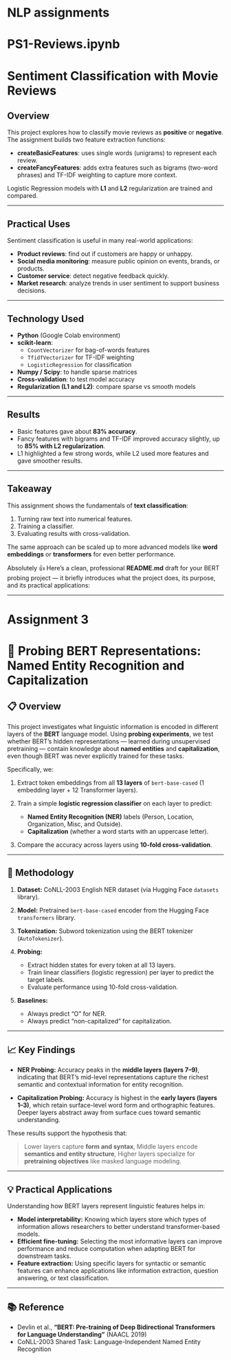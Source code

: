 # NLP assignments

# PS1-Reviews.ipynb
# Sentiment Classification with Movie Reviews

## Overview
This project explores how to classify movie reviews as **positive** or **negative**.  
The assignment builds two feature extraction functions:
- **createBasicFeatures**: uses single words (unigrams) to represent each review.  
- **createFancyFeatures**: adds extra features such as bigrams (two-word phrases) and TF-IDF weighting to capture more context.  

Logistic Regression models with **L1** and **L2** regularization are trained and compared.

---

## Practical Uses
Sentiment classification is useful in many real-world applications:
- **Product reviews**: find out if customers are happy or unhappy.  
- **Social media monitoring**: measure public opinion on events, brands, or products.  
- **Customer service**: detect negative feedback quickly.  
- **Market research**: analyze trends in user sentiment to support business decisions.  

---

## Technology Used
- **Python** (Google Colab environment)  
- **scikit-learn**:  
  - `CountVectorizer` for bag-of-words features  
  - `TfidfVectorizer` for TF-IDF weighting  
  - `LogisticRegression` for classification  
- **Numpy / Scipy**: to handle sparse matrices  
- **Cross-validation**: to test model accuracy  
- **Regularization (L1 and L2)**: compare sparse vs smooth models  

---

## Results
- Basic features gave about **83% accuracy**.  
- Fancy features with bigrams and TF-IDF improved accuracy slightly, up to **85% with L2 regularization**.  
- L1 highlighted a few strong words, while L2 used more features and gave smoother results.  

---

## Takeaway
This assignment shows the fundamentals of **text classification**:  
1. Turning raw text into numerical features.  
2. Training a classifier.  
3. Evaluating results with cross-validation.  

The same approach can be scaled up to more advanced models like **word embeddings** or **transformers** for even better performance.

Absolutely 👍 Here’s a clean, professional **README.md** draft for your BERT probing project — it briefly introduces what the project does, its purpose, and its practical applications:

---
# Assignment 3
# 🧠 Probing BERT Representations: Named Entity Recognition and Capitalization

## 📋 Overview

This project investigates what linguistic information is encoded in different layers of the **BERT** language model.
Using **probing experiments**, we test whether BERT’s hidden representations — learned during unsupervised pretraining — contain knowledge about **named entities** and **capitalization**, even though BERT was never explicitly trained for these tasks.

Specifically, we:

1. Extract token embeddings from all **13 layers** of `bert-base-cased` (1 embedding layer + 12 Transformer layers).
2. Train a simple **logistic regression classifier** on each layer to predict:

   * **Named Entity Recognition (NER)** labels (Person, Location, Organization, Misc, and Outside).
   * **Capitalization** (whether a word starts with an uppercase letter).
3. Compare the accuracy across layers using **10-fold cross-validation**.

---

## 🧩 Methodology

1. **Dataset:** CoNLL-2003 English NER dataset (via Hugging Face `datasets` library).
2. **Model:** Pretrained `bert-base-cased` encoder from the Hugging Face `transformers` library.
3. **Tokenization:** Subword tokenization using the BERT tokenizer (`AutoTokenizer`).
4. **Probing:**

   * Extract hidden states for every token at all 13 layers.
   * Train linear classifiers (logistic regression) per layer to predict the target labels.
   * Evaluate performance using 10-fold cross-validation.
5. **Baselines:**

   * Always predict “O” for NER.
   * Always predict “non-capitalized” for capitalization.

---

## 📈 Key Findings

* **NER Probing:**
  Accuracy peaks in the **middle layers (layers 7–9)**, indicating that BERT’s mid-level representations capture the richest semantic and contextual information for entity recognition.

* **Capitalization Probing:**
  Accuracy is highest in the **early layers (layers 1–3)**, which retain surface-level word form and orthographic features.
  Deeper layers abstract away from surface cues toward semantic understanding.

These results support the hypothesis that:

> Lower layers capture **form and syntax**,
> Middle layers encode **semantics and entity structure**,
> Higher layers specialize for **pretraining objectives** like masked language modeling.

---

## 💡 Practical Applications

Understanding how BERT layers represent linguistic features helps in:

* **Model interpretability:** Knowing which layers store which types of information allows researchers to better understand transformer-based models.
* **Efficient fine-tuning:** Selecting the most informative layers can improve performance and reduce computation when adapting BERT for downstream tasks.
* **Feature extraction:** Using specific layers for syntactic or semantic features can enhance applications like information extraction, question answering, or text classification.


---

## 📚 Reference

* Devlin et al., **“BERT: Pre-training of Deep Bidirectional Transformers for Language Understanding”** (NAACL 2019)
* CoNLL-2003 Shared Task: Language-Independent Named Entity Recognition



